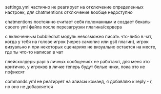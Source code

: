 settings.yml частично не реагирует на отключение определенных настроек, для chatmentions отключение вообще недоступно

chatmentions постоянно считает себя поломанным и создает бекапы своего yml файла после перезагрузки плагина/сервера

с включенным bubblechat модуль невозможно писать что-либо в чат, когда у тебя на голове игрок (через самопис или gsit плагин), игрок визуально и при некоторых сценариях не визуально остается на месте, где ты что-то написал в чат

плейсхолдеры papi в личных сообщениях не работают, для меня это критично, у игроков в личке теперь будут белые ники, пока это не пофиксят

commands.yml не реагирует на алиасы команд, я добавляю к reply - r, но оно не добавляется
